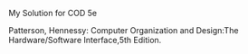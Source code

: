 My Solution for COD 5e

Patterson, Hennessy: Computer Organization and Design:The Hardware/Software Interface,5th Edition.
